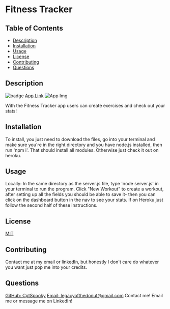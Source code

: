 # Fitness Tracker

## Table of Contents
- [Description](#Description)
- [Installation](#Installation)
- [Usage](#Usage)
- [License](#License)
- [Contributing](#Contributing)
- [Questions](#Questions)

## Description
![badge](https://img.shields.io/badge/License-MIT-yellow.svg)
[App Link](https://desolate-fjord-48868.herokuapp.com/)
![App Img](https://user-images.githubusercontent.com/66426144/96758660-089d7300-13a5-11eb-963b-ae6710055e37.png)

With the Fitness Tracker app users can create exercises and check out your stats!

## Installation
To install, you just need to download the files, go into your terminal and make sure you're in the right directory and you have node.js installed, then run 'npm i'. That should install all modules. Otherwise just check it out on heroku.

## Usage
Locally: In the same directory as the server.js file, type 'node server.js' in your terminal to run the program. Click "New Workout" to create a workout, after setting up all the fields you should be able to save it- then you can click on the dashboard button in the nav to see your stats. If on Heroku just follow the second half of these instructions.

## License
[MIT](https://opensource.org/licenses/MIT)

## Contributing
Contact me at my email or linkedIn, but honestly I don't care do whatever you want just pop me into your credits. 

## Questions
[GitHub: CptSpooky](https://github.com/CptSpooky)
[Email: legacyofthedonut@gmail.com](legacyofthedonut@gmail.com)
Contact me! Email me or message me on LinkedIn!
